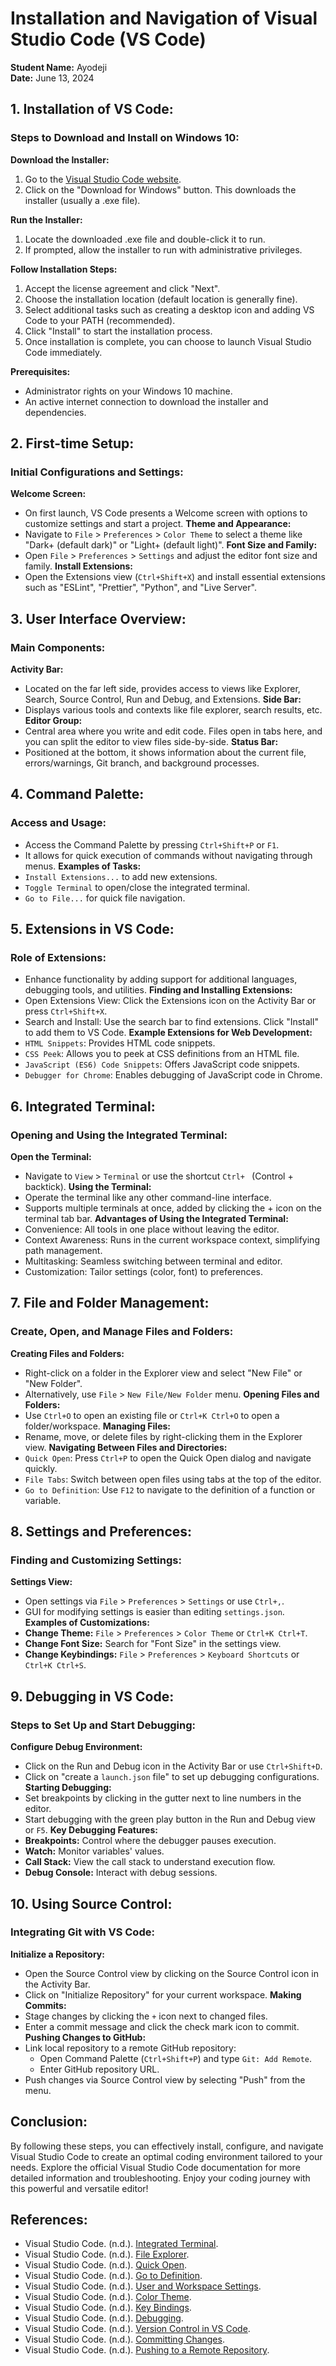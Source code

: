 # Installation and Navigation of Visual Studio Code (VS Code)

**Student Name:** Ayodeji  
**Date:** June 13, 2024  

## 1. Installation of VS Code:
### Steps to Download and Install on Windows 10:
**Download the Installer:**
1. Go to the [Visual Studio Code website](https://code.visualstudio.com/).
2. Click on the "Download for Windows" button. This downloads the installer (usually a .exe file).

**Run the Installer:**
1. Locate the downloaded .exe file and double-click it to run.
2. If prompted, allow the installer to run with administrative privileges.

**Follow Installation Steps:**
1. Accept the license agreement and click "Next".
2. Choose the installation location (default location is generally fine).
3. Select additional tasks such as creating a desktop icon and adding VS Code to your PATH (recommended).
4. Click "Install" to start the installation process.
5. Once installation is complete, you can choose to launch Visual Studio Code immediately.

**Prerequisites:**
- Administrator rights on your Windows 10 machine.
- An active internet connection to download the installer and dependencies.

## 2. First-time Setup:
### Initial Configurations and Settings:
**Welcome Screen:**
- On first launch, VS Code presents a Welcome screen with options to customize settings and start a project.
**Theme and Appearance:**
- Navigate to `File` > `Preferences` > `Color Theme` to select a theme like "Dark+ (default dark)" or "Light+ (default light)".
**Font Size and Family:**
- Open `File` > `Preferences` > `Settings` and adjust the editor font size and family.
**Install Extensions:**
- Open the Extensions view (`Ctrl+Shift+X`) and install essential extensions such as "ESLint", "Prettier", "Python", and "Live Server".

## 3. User Interface Overview:
### Main Components:
**Activity Bar:**
- Located on the far left side, provides access to views like Explorer, Search, Source Control, Run and Debug, and Extensions.
**Side Bar:**
- Displays various tools and contexts like file explorer, search results, etc.
**Editor Group:**
- Central area where you write and edit code. Files open in tabs here, and you can split the editor to view files side-by-side.
**Status Bar:**
- Positioned at the bottom, it shows information about the current file, errors/warnings, Git branch, and background processes.

## 4. Command Palette:
### Access and Usage:
- Access the Command Palette by pressing `Ctrl+Shift+P` or `F1`.
- It allows for quick execution of commands without navigating through menus.
**Examples of Tasks:**
- `Install Extensions...` to add new extensions.
- `Toggle Terminal` to open/close the integrated terminal.
- `Go to File...` for quick file navigation.

## 5. Extensions in VS Code:
### Role of Extensions:
- Enhance functionality by adding support for additional languages, debugging tools, and utilities.
**Finding and Installing Extensions:**
- Open Extensions View: Click the Extensions icon on the Activity Bar or press `Ctrl+Shift+X`.
- Search and Install: Use the search bar to find extensions. Click "Install" to add them to VS Code.
**Example Extensions for Web Development:**
- `HTML Snippets`: Provides HTML code snippets.
- `CSS Peek`: Allows you to peek at CSS definitions from an HTML file.
- `JavaScript (ES6) Code Snippets`: Offers JavaScript code snippets.
- `Debugger for Chrome`: Enables debugging of JavaScript code in Chrome.

## 6. Integrated Terminal:
### Opening and Using the Integrated Terminal:
**Open the Terminal:**
- Navigate to `View` > `Terminal` or use the shortcut `Ctrl+ ` (Control + backtick).
**Using the Terminal:**
- Operate the terminal like any other command-line interface.
- Supports multiple terminals at once, added by clicking the + icon on the terminal tab bar.
**Advantages of Using the Integrated Terminal:**
- Convenience: All tools in one place without leaving the editor.
- Context Awareness: Runs in the current workspace context, simplifying path management.
- Multitasking: Seamless switching between terminal and editor.
- Customization: Tailor settings (color, font) to preferences.

## 7. File and Folder Management:
### Create, Open, and Manage Files and Folders:
**Creating Files and Folders:**
- Right-click on a folder in the Explorer view and select "New File" or "New Folder".
- Alternatively, use `File` > `New File/New Folder` menu.
**Opening Files and Folders:**
- Use `Ctrl+O` to open an existing file or `Ctrl+K Ctrl+O` to open a folder/workspace.
**Managing Files:**
- Rename, move, or delete files by right-clicking them in the Explorer view.
**Navigating Between Files and Directories:**
- `Quick Open`: Press `Ctrl+P` to open the Quick Open dialog and navigate quickly.
- `File Tabs`: Switch between open files using tabs at the top of the editor.
- `Go to Definition`: Use `F12` to navigate to the definition of a function or variable.

## 8. Settings and Preferences:
### Finding and Customizing Settings:
**Settings View:**
- Open settings via `File` > `Preferences` > `Settings` or use `Ctrl+,`.
- GUI for modifying settings is easier than editing `settings.json`.
**Examples of Customizations:**
- **Change Theme:** `File` > `Preferences` > `Color Theme` or `Ctrl+K Ctrl+T`.
- **Change Font Size:** Search for "Font Size" in the settings view.
- **Change Keybindings:** `File` > `Preferences` > `Keyboard Shortcuts` or `Ctrl+K Ctrl+S`.

## 9. Debugging in VS Code:
### Steps to Set Up and Start Debugging:
**Configure Debug Environment:**
- Click on the Run and Debug icon in the Activity Bar or use `Ctrl+Shift+D`.
- Click on "create a `launch.json` file" to set up debugging configurations.
**Starting Debugging:**
- Set breakpoints by clicking in the gutter next to line numbers in the editor.
- Start debugging with the green play button in the Run and Debug view or `F5`.
**Key Debugging Features:**
- **Breakpoints:** Control where the debugger pauses execution.
- **Watch:** Monitor variables' values.
- **Call Stack:** View the call stack to understand execution flow.
- **Debug Console:** Interact with debug sessions.

## 10. Using Source Control:
### Integrating Git with VS Code:
**Initialize a Repository:**
- Open the Source Control view by clicking on the Source Control icon in the Activity Bar.
- Click on "Initialize Repository" for your current workspace.
**Making Commits:**
- Stage changes by clicking the `+` icon next to changed files.
- Enter a commit message and click the check mark icon to commit.
**Pushing Changes to GitHub:**
- Link local repository to a remote GitHub repository:
  - Open Command Palette (`Ctrl+Shift+P`) and type `Git: Add Remote`.
  - Enter GitHub repository URL.
- Push changes via Source Control view by selecting "Push" from the menu.

## Conclusion:
By following these steps, you can effectively install, configure, and navigate Visual Studio Code to create an optimal coding environment tailored to your needs. Explore the official Visual Studio Code documentation for more detailed information and troubleshooting. Enjoy your coding journey with this powerful and versatile editor!

## References:
- Visual Studio Code. (n.d.). [Integrated Terminal](https://code.visualstudio.com/docs/editor/integrated-terminal).
- Visual Studio Code. (n.d.). [File Explorer](https://code.visualstudio.com/docs/editor/codebasics#_explorer).
- Visual Studio Code. (n.d.). [Quick Open](https://code.visualstudio.com/docs/editor/codebasics#_quick-file-navigation).
- Visual Studio Code. (n.d.). [Go to Definition](https://code.visualstudio.com/docs/editor/editingevolved#_go-to-definition).
- Visual Studio Code. (n.d.). [User and Workspace Settings](https://code.visualstudio.com/docs/getstarted/settings).
- Visual Studio Code. (n.d.). [Color Theme](https://code.visualstudio.com/docs/getstarted/themes).
- Visual Studio Code. (n.d.). [Key Bindings](https://code.visualstudio.com/docs/getstarted/keybindings).
- Visual Studio Code. (n.d.). [Debugging](https://code.visualstudio.com/docs/editor/debugging).
- Visual Studio Code. (n.d.). [Version Control in VS Code](https://code.visualstudio.com/docs/editor/versioncontrol).
- Visual Studio Code. (n.d.). [Committing Changes](https://code.visualstudio.com/docs/editor/versioncontrol#_commit).
- Visual Studio Code. (n.d.). [Pushing to a Remote Repository](https://code.visualstudio.com/docs/editor/versioncontrol#_pushing-to-a-remote-repository).